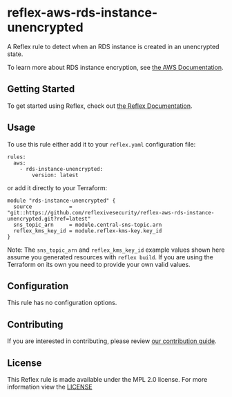 # reflex-aws-rds-instance-unencrypted
A Reflex rule to detect when an RDS instance is created in an unencrypted state.

To learn more about RDS instance encryption, see [the AWS Documentation](https://docs.aws.amazon.com/AmazonRDS/latest/UserGuide/Overview.Encryption.html).

## Getting Started
To get started using Reflex, check out [the Reflex Documentation](https://docs.cloudmitigator.com/).

## Usage
To use this rule either add it to your `reflex.yaml` configuration file:  
```
rules:
  aws:
    - rds-instance-unencrypted:
        version: latest
```

or add it directly to your Terraform:  
```
module "rds-instance-unencrypted" {
  source            = "git::https://github.com/reflexivesecurity/reflex-aws-rds-instance-unencrypted.git?ref=latest"
  sns_topic_arn     = module.central-sns-topic.arn
  reflex_kms_key_id = module.reflex-kms-key.key_id
}
```

Note: The `sns_topic_arn` and `reflex_kms_key_id` example values shown here assume you generated resources with `reflex build`. If you are using the Terraform on its own you need to provide your own valid values.

## Configuration
This rule has no configuration options.

## Contributing
If you are interested in contributing, please review [our contribution guide](https://docs.cloudmitigator.com/about/contributing.html).

## License
This Reflex rule is made available under the MPL 2.0 license. For more information view the [LICENSE](https://github.com/reflexivesecurity/reflex-aws-rds-instance-unencrypted/blob/master/LICENSE) 
